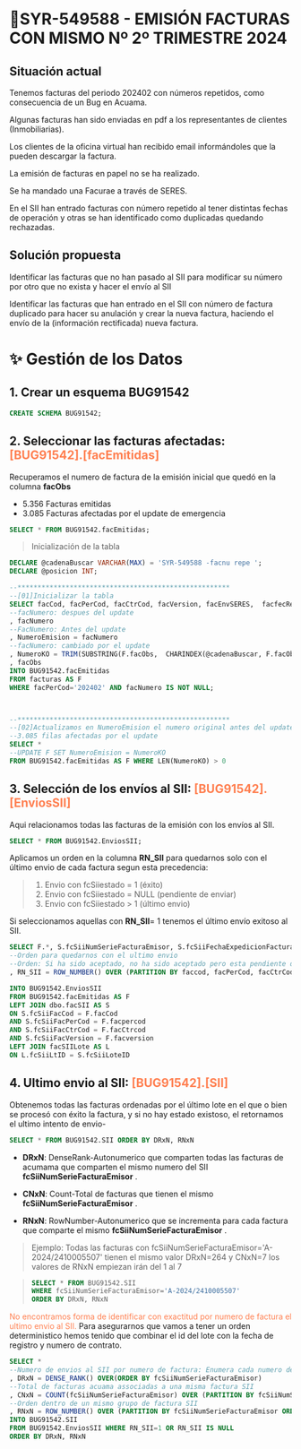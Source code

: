 # 🧨SYR-549588 - EMISIÓN FACTURAS CON MISMO Nº 2º TRIMESTRE 2024

## Situación actual

Tenemos facturas del periodo 202402 con números repetidos, como consecuencia de un Bug en Acuama.

Algunas facturas han sido enviadas en pdf  a los representantes de clientes (Inmobiliarias).

Los clientes de la oficina virtual han recibido email informándoles que la pueden descargar la factura.

La emisión de facturas en papel no se ha realizado.

Se ha mandado una Facurae a través de SERES.

En el SII han entrado facturas con número repetido al tener distintas fechas de operación y otras se han identificado como duplicadas quedando rechazadas.

 
## Solución propuesta

Identificar las facturas que no han pasado al SII para modificar su número por otro que no exista y hacer el envío al SII

Identificar las facturas que han entrado en el SII con número de factura duplicado para hacer su anulación y crear la nueva factura, haciendo el envío de la (información rectificada) nueva factura.


# ✨ Gestión de los Datos

## 1. Crear un esquema BUG91542

```SQL
CREATE SCHEMA BUG91542; 
```

## 2. Seleccionar las facturas afectadas: <span style="color:coral">[BUG91542].[facEmitidas]</span>

Recuperamos el numero de factura de la emisión inicial que quedó en  la columna **facObs**

- 5.356 Facturas emitidas
- 3.085  Facturas afectadas por el update de emergencia


```SQL
SELECT * FROM BUG91542.facEmitidas;
```

> Inicialización de la tabla
```SQL
DECLARE @cadenaBuscar VARCHAR(MAX) = 'SYR-549588 -facnu repe ';
DECLARE @posicion INT;

--*****************************************************
--[01]Inicializar la tabla
SELECT facCod, facPerCod, facCtrCod, facVersion, facEnvSERES,  facfecReg
--facNumero: despues del update
, facNumero 
--FacNumero: Antes del update
, NumeroEmision = facNumero 
--facNumero: cambiado por el update
, NumeroKO = TRIM(SUBSTRING(F.facObs,  CHARINDEX(@cadenaBuscar, F.facObs) + LEN(@cadenaBuscar), LEN(F.facObs) -  CHARINDEX(@cadenaBuscar, F.facObs) + LEN(@cadenaBuscar) + 1))
, facObs
INTO BUG91542.facEmitidas
FROM facturas AS F 
WHERE facPerCod='202402' AND facNumero IS NOT NULL;



--*****************************************************
--[02]Actualizamos en NumeroEmision el numero original antes del update de emergencia
--3.085 filas afectadas por el update
SELECT *
--UPDATE F SET NumeroEmision = NumeroKO
FROM BUG91542.facEmitidas AS F WHERE LEN(NumeroKO) > 0
```

## 3. Selección de los envíos al SII: <span style="color:coral">[BUG91542].[EnviosSII]</span>

Aqui relacionamos todas las facturas de la emisión con los envíos al SII.

```SQL
SELECT * FROM BUG91542.EnviosSII;
```

Aplicamos un orden en la columna **RN_SII** para quedarnos solo con el último envio de cada factura segun esta precedencia:

> 1. Envio con  fcSiiestado = 1 (éxito)
> 2. Envio con  fcSiiestado = NULL (pendiente de enviar)
> 2. Envio con  fcSiiestado > 1 (último envio)

Si seleccionamos aquellas con **RN_SII**= 1 tenemos el último envío exitoso al SII.


```SQL
SELECT F.*, S.fcSiiNumSerieFacturaEmisor, S.fcSiiFechaExpedicionFacturaEmisor, S.fcSiiestado, S.fcSiicodErr, S.fcSiidescErr, S.fcSiiNumEnvio, S.fcSiiLoteID, L.fcSiiLtFecEnvSap, L.fcSiiLtEnvEstado, L.fcSiiLtEnvErrorDescripcion
--Orden para quedarnos con el ultimo envio
--Orden: Si ha sido aceptado, no ha sido aceptado pero esta pendiente de envio, si no est� en los dos casos previos: trae el ultimo envio.
, RN_SII = ROW_NUMBER() OVER (PARTITION BY faccod, facPerCod, facCtrCod, facVersion ORDER BY CASE WHEN fcSiiestado IS NOT NULL AND  fcSiiestado=1 THEN 0 WHEN fcSiiestado IS  NULL THEN 1 ELSE 99 END, fcSiiNumEnvio DESC)

INTO BUG91542.EnviosSII
FROM BUG91542.facEmitidas AS F
LEFT JOIN dbo.facSII AS S
ON S.fcSiiFacCod = F.facCod
AND S.fcSiiFacPerCod = F.facpercod
AND S.fcSiiFacCtrCod = F.facCtrcod
AND S.fcSiiFacVersion = F.facversion
LEFT JOIN facSIILote AS L
ON L.fcSiiLtID = S.fcSiiLoteID
```

## 4. Ultimo envio al SII: <span style="color:coral">[BUG91542].[SII]</span>

Obtenemos todas las facturas ordenadas por el último lote en el que o bien se procesó con éxito la factura, y si no hay estado existoso, el retornamos el ultimo intento de envio-

```SQL
SELECT * FROM BUG91542.SII ORDER BY DRxN, RNxN
```

- **DRxN**: DenseRank-Autonumerico que comparten todas las facturas de acumama que comparten el mismo numero del SII **fcSiiNumSerieFacturaEmisor** . 

- **CNxN**: Count-Total de facturas que tienen el mismo **fcSiiNumSerieFacturaEmisor** . 

- **RNxN**: RowNumber-Autonumerico que se incrementa para cada factura que comparte el mismo **fcSiiNumSerieFacturaEmisor** . 

> Ejemplo: Todas las facturas con fcSiiNumSerieFacturaEmisor='A-2024/2410005507' tienen el mismo valor DRxN=264 y CNxN=7 los valores de RNxN empiezan irán del 1 al 7 

> ```SQL
> SELECT * FROM BUG91542.SII 
>WHERE fcSiiNumSerieFacturaEmisor='A-2024/2410005507'
> ORDER BY DRxN, RNxN
>```

<span style="color:coral">No encontramos forma de identificar con exactitud por numero de factura el ultimo envio al SII.</span>
Para asegurarnos que vamos a tener un orden deterministico hemos tenido que combinar el id del lote con la fecha de registro y numero de contrato.


```SQL
SELECT * 
--Numero de envios al SII por numero de factura: Enumera cada numero de factura SII
, DRxN = DENSE_RANK() OVER(ORDER BY fcSiiNumSerieFacturaEmisor)
--Total de facturas acuama associadas a una misma factura SII
, CNxN = COUNT(fcSiiNumSerieFacturaEmisor) OVER (PARTITION BY fcSiiNumSerieFacturaEmisor)
--Orden dentro de un mismo grupo de factura SII
, RNxN = ROW_NUMBER() OVER (PARTITION BY fcSiiNumSerieFacturaEmisor ORDER BY fcSiiLtFecEnvSap DESC, facfecReg DESC, facCtrCod DESC)
INTO BUG91542.SII
FROM BUG91542.EnviosSII WHERE RN_SII=1 OR RN_SII IS NULL
ORDER BY DRxN, RNxN
```
